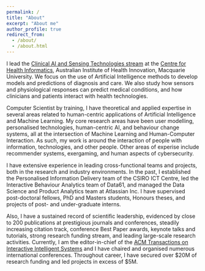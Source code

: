 ```yaml
---
permalink: /
title: "About"
excerpt: "About me"
author_profile: true
redirect_from: 
  - /about/
  - /about.html
---
```



I lead the <a href="https://www.mq.edu.au/research/research-centres-groups-and-facilities/healthy-people/centres/australian-institute-of-health-innovation/Research-Streams/Clinical-AI-and-Sensing-Technologies" target="_blank">Clinical AI and Sensing Technologies stream</a> at the <a href="https://www.mq.edu.au/research/research-centres-groups-and-facilities/healthy-people/centres/australian-institute-of-health-innovation/aihi-research-centres/health-informatics" target="_blank">Centre for Health Informatics</a>, Australian Institute of Health Innovation, Macquarie University. We focus on the use of Artificial Intelligence methods to develop models and predictions of diagnosis and care. We also study how sensors and physiological responses can predict medical conditions, and how clinicians and patients interact with health technologies. 

Computer Scientist by training, I have theoretical and applied expertise in several areas related to human-centric applications of Artificial Intelligence and Machine Learning. My core research areas have been user modelling, personalised technologies, human-centric AI, and behaviour change systems, all at the intersection of Machine Learning and Human-Computer Interaction. As such, my work is around the interaction of people with information, technologies, and other people. Other areas of experise include recommender systems, exergaming, and human aspects of cybersecurity. 

I have extensive experience in leading cross-functional teams and projects, both in the research and industry environments. In the past, I established the Personalised Information Delivery team of the CSIRO ICT Centre, led the Interactive Behaviour Analytics team of Data61, and managed the Data Science and Product Analytics team at Atlassian Inc. I have supervised post-doctoral fellows, PhD and Masters students, Honours theses, and projects of post- and under-graduate interns.

Also, I have a sustained record of scientific leadership, evidenced by close to 200 publications at prestigious journals and conferences, steadily increasing citation track, conference Best Paper awards, keynote talks and tutorials, strong research funding stream, and leading large-scale research activities. Currently, I am the editor-in-chief of the <a href="https://dl.acm.org/journal/tiis" target="_blank">ACM Transactions on Interactive Intelligent Systems</a> and I have chaired and organised numerous international conferences. Throughout career, I have secured over $20M of research funding and led projects in excess of $5M.
